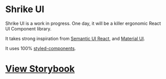 # Shrike UI

Shrike UI is a work in progress. One day, it will be a killer ergonomic React UI Component library.

It takes strong inspiration from [Semantic UI React](https://react.semantic-ui.com/), and [Material UI](http://material-ui.com/).

It uses 100% [styled-components](https://styled-components.com/).

# [View Storybook](/storybook)
